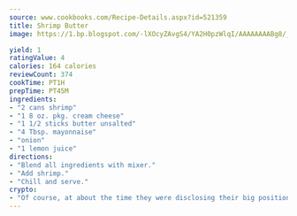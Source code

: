 ```yaml
---
source: www.cookbooks.com/Recipe-Details.aspx?id=521359
title: Shrimp Butter
image: https://1.bp.blogspot.com/-lXOcyZAvgS4/YA2H0pzWlqI/AAAAAAAABg8/_HX4JI-WmFM0Tz684w_qYjP9vBzksmFNgCLcBGAsYHQ/s219/20.png

yield: 1
ratingValue: 4
calories: 164 calories
reviewCount: 374
cookTime: PT1H
prepTime: PT45M
ingredients:
- "2 cans shrimp"
- "1 8 oz. pkg. cream cheese"
- "1 1/2 sticks butter unsalted"
- "4 Tbsp. mayonnaise"
- "onion"
- "1 lemon juice"
directions:
- "Blend all ingredients with mixer."
- "Add shrimp."
- "Chill and serve."
crypto:
- "Of course, at about the time they were disclosing their big position, Bitcoin started to crash."
---
```

